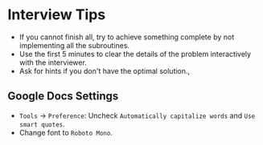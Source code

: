 # Interview Tips

* If you cannot finish all, try to achieve something complete by not implementing all the subroutines.
* Use the first 5 minutes to clear the details of the problem interactively with the interviewer.
* Ask for hints if you don't have the optimal solution.,

## Google Docs Settings

* `Tools` -> `Preference`: Uncheck `Automatically capitalize words` and `Use smart quotes`.
* Change font to `Roboto Mono`.

